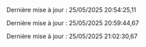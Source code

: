  
Dernière mise à jour : 25/05/2025 20:54:25,11 
 
Dernière mise à jour : 25/05/2025 20:59:44,67 
 
Dernière mise à jour : 25/05/2025 21:02:30,67 
